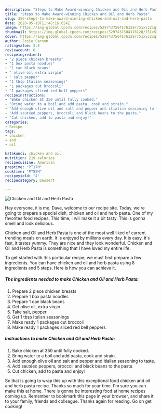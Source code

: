 ```yaml
---
description: "Steps to Make Award-winning Chicken and Oil and Herb Pasta"
title: "Steps to Make Award-winning Chicken and Oil and Herb Pasta"
slug: 356-steps-to-make-award-winning-chicken-and-oil-and-herb-pasta
date: 2020-05-10T11:48:16.654Z
image: https://img-global.cpcdn.com/recipes/5297437504176128/751x532cq70/chicken-and-oil-and-herb-pasta-recipe-main-photo.jpg
thumbnail: https://img-global.cpcdn.com/recipes/5297437504176128/751x532cq70/chicken-and-oil-and-herb-pasta-recipe-main-photo.jpg
cover: https://img-global.cpcdn.com/recipes/5297437504176128/751x532cq70/chicken-and-oil-and-herb-pasta-recipe-main-photo.jpg
author: Josie Cannon
ratingvalue: 3.8
reviewcount: 6
recipeingredient:
- "2 piece chicken breasts"
- "1 box pasta noodles"
- "1 can black beans"
- " olive oil extra virgin"
- " salt pepper"
- "1 tbsp Italian seasonings"
- "1 packages cut broccoli"
- "1 packages sliced red bell peppers"
recipeinstructions:
- "Bake chicken at 350 until fully cooked."
- "Bring water to a boil and add pasta, cook and strain."
- "Add enough olive oil and salt and pepper and itialian seasoning to taste."
- "Add sautéed peppers, broccoli and black beans to the pasta."
- "Cut chicken, add to pasta and enjoy!"
categories:
- Recipe
tags:
- chicken
- and
- oil

katakunci: chicken and oil 
nutrition: 219 calories
recipecuisine: American
preptime: "PT17M"
cooktime: "PT55M"
recipeyield: "4"
recipecategory: Dessert

---
```



![Chicken and Oil and Herb Pasta](https://img-global.cpcdn.com/recipes/5297437504176128/751x532cq70/chicken-and-oil-and-herb-pasta-recipe-main-photo.jpg)

Hey everyone, it is me, Dave, welcome to our recipe site. Today, we're going to prepare a special dish, chicken and oil and herb pasta. One of my favorites food recipes. This time, I will make it a bit tasty. This is gonna smell and look delicious.



Chicken and Oil and Herb Pasta is one of the most well liked of current trending meals on earth. It is enjoyed by millions every day. It is easy, it's fast, it tastes yummy. They are nice and they look wonderful. Chicken and Oil and Herb Pasta is something that I have loved my entire life.


To get started with this particular recipe, we must first prepare a few ingredients. You can have chicken and oil and herb pasta using 8 ingredients and 5 steps. Here is how you can achieve it.

<!--inarticleads1-->

##### The ingredients needed to make Chicken and Oil and Herb Pasta:

1. Prepare 2 piece chicken breasts
1. Prepare 1 box pasta noodles
1. Prepare 1 can black beans
1. Get  olive oil, extra virgin
1. Take  salt, pepper
1. Get 1 tbsp Italian seasonings
1. Make ready 1 packages cut broccoli
1. Make ready 1 packages sliced red bell peppers




<!--inarticleads2-->

##### Instructions to make Chicken and Oil and Herb Pasta:

1. Bake chicken at 350 until fully cooked.
1. Bring water to a boil and add pasta, cook and strain.
1. Add enough olive oil and salt and pepper and itialian seasoning to taste.
1. Add sautéed peppers, broccoli and black beans to the pasta.
1. Cut chicken, add to pasta and enjoy!




So that is going to wrap this up with this exceptional food chicken and oil and herb pasta recipe. Thanks so much for your time. I'm sure you can make this at home. There is gonna be interesting food at home recipes coming up. Remember to bookmark this page in your browser, and share it to your family, friends and colleague. Thanks again for reading. Go on get cooking!

